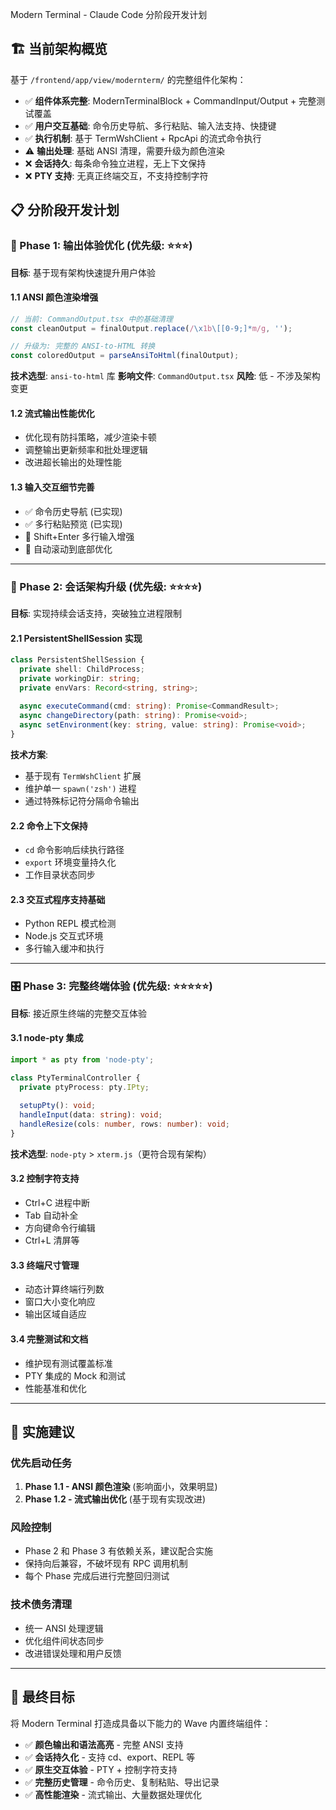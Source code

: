 Modern Terminal - Claude Code 分阶段开发计划

## 🏗️ 当前架构概览

基于 `/frontend/app/view/modernterm/` 的完整组件化架构：
- ✅ **组件体系完整**: ModernTerminalBlock + CommandInput/Output + 完整测试覆盖
- ✅ **用户交互基础**: 命令历史导航、多行粘贴、输入法支持、快捷键
- ✅ **执行机制**: 基于 TermWshClient + RpcApi 的流式命令执行
- ⚠️ **输出处理**: 基础 ANSI 清理，需要升级为颜色渲染
- ❌ **会话持久**: 每条命令独立进程，无上下文保持
- ❌ **PTY 支持**: 无真正终端交互，不支持控制字符

## 📋 分阶段开发计划

### 🚀 Phase 1: 输出体验优化 (优先级: ⭐⭐⭐)

**目标**: 基于现有架构快速提升用户体验

#### 1.1 ANSI 颜色渲染增强
```typescript
// 当前: CommandOutput.tsx 中的基础清理
const cleanOutput = finalOutput.replace(/\x1b\[[0-9;]*m/g, '');

// 升级为: 完整的 ANSI-to-HTML 转换
const coloredOutput = parseAnsiToHtml(finalOutput);
```

**技术选型**: `ansi-to-html` 库
**影响文件**: `CommandOutput.tsx`
**风险**: 低 - 不涉及架构变更

#### 1.2 流式输出性能优化
- 优化现有防抖策略，减少渲染卡顿
- 调整输出更新频率和批处理逻辑
- 改进超长输出的处理性能

#### 1.3 输入交互细节完善
- ✅ 命令历史导航 (已实现)
- ✅ 多行粘贴预览 (已实现)  
- 🔄 Shift+Enter 多行输入增强
- 🔄 自动滚动到底部优化

---

### 🔧 Phase 2: 会话架构升级 (优先级: ⭐⭐⭐⭐)

**目标**: 实现持续会话支持，突破独立进程限制

#### 2.1 PersistentShellSession 实现
```typescript
class PersistentShellSession {
  private shell: ChildProcess;
  private workingDir: string;
  private envVars: Record<string, string>;
  
  async executeCommand(cmd: string): Promise<CommandResult>;
  async changeDirectory(path: string): Promise<void>;
  async setEnvironment(key: string, value: string): Promise<void>;
}
```

**技术方案**: 
- 基于现有 `TermWshClient` 扩展
- 维护单一 `spawn('zsh')` 进程
- 通过特殊标记符分隔命令输出

#### 2.2 命令上下文保持
- `cd` 命令影响后续执行路径
- `export` 环境变量持久化
- 工作目录状态同步

#### 2.3 交互式程序支持基础
- Python REPL 模式检测
- Node.js 交互式环境
- 多行输入缓冲和执行

---

### 🎛️ Phase 3: 完整终端体验 (优先级: ⭐⭐⭐⭐⭐)

**目标**: 接近原生终端的完整交互体验

#### 3.1 node-pty 集成
```typescript
import * as pty from 'node-pty';

class PtyTerminalController {
  private ptyProcess: pty.IPty;
  
  setupPty(): void;
  handleInput(data: string): void;
  handleResize(cols: number, rows: number): void;
}
```

**技术选型**: `node-pty` > `xterm.js`（更符合现有架构）

#### 3.2 控制字符支持
- Ctrl+C 进程中断
- Tab 自动补全
- 方向键命令行编辑
- Ctrl+L 清屏等

#### 3.3 终端尺寸管理
- 动态计算终端行列数
- 窗口大小变化响应
- 输出区域自适应

#### 3.4 完整测试和文档
- 维护现有测试覆盖标准
- PTY 集成的 Mock 和测试
- 性能基准和优化

---

## 🎯 实施建议

### 优先启动任务
1. **Phase 1.1 - ANSI 颜色渲染** (影响面小，效果明显)
2. **Phase 1.2 - 流式输出优化** (基于现有实现改进)

### 风险控制
- Phase 2 和 Phase 3 有依赖关系，建议配合实施
- 保持向后兼容，不破坏现有 RPC 调用机制
- 每个 Phase 完成后进行完整回归测试

### 技术债务清理
- 统一 ANSI 处理逻辑
- 优化组件间状态同步
- 改进错误处理和用户反馈

---

## 🏁 最终目标

将 Modern Terminal 打造成具备以下能力的 Wave 内置终端组件：
- ✅ **颜色输出和语法高亮** - 完整 ANSI 支持
- ✅ **会话持久化** - 支持 cd、export、REPL 等
- ✅ **原生交互体验** - PTY + 控制字符支持  
- ✅ **完整历史管理** - 命令历史、复制粘贴、导出记录
- ✅ **高性能渲染** - 流式输出、大量数据处理优化
